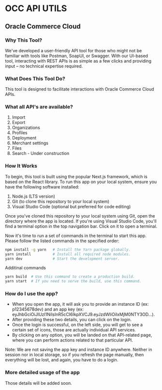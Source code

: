 # OCC API UTILS

## Oracle Commerce Cloud

### Why This Tool?
We've developed a user-friendly API tool for those who might not be familiar with tools like Postman, SoapUI, or Swagger. With our UI-based tool, interacting with REST APIs is as simple as a few clicks and providing input – no technical expertise required.

### What Does This Tool Do?
This tool is designed to facilitate interactions with Oracle Commerce Cloud APIs.

### What all API's are available?
1. Import
2. Export
3. Organizations
4. Profiles
5. Deployment
6. Merchant settings
7. Files
8. Search - Under construction

### How It Works
To begin, this tool is built using the popular Next.js framework, which is based on the React library. To run this app on your local system, ensure you have the following software installed:

1. Node.js (LTS version)
2. Git (to clone this repository to your local system)
3. Visual Studio Code (optional but preferred for code editing)

Once you've cloned this repository to your local system using Git, open the directory where the app is located. If you're using Visual Studio Code, you'll find a terminal option in the top navigation bar. Click on it to open a terminal.

Now it's time to run a set of commands in the terminal to start this app. Please follow the listed commands in the specified order:

```bash
npm install -g yarn   # Install the Yarn package globally.
yarn install          # Install all required node modules.
yarn dev              # Start the development server.
```

Additinal commands
```bash
yarn build  # Use this command to create a production build.
yarn start  # If you need to serve the build, use this command.
```

### How do I use the app?

* When you open the app, it will ask you to provide an instance ID (ex: p12345678dev) and an app key (ex: eyJhbGciOiJIUzI1NiIsInR5cCI6IkpXVCJ9.eyJzdWIiOiIxMjM0NTY3OD...).
* After providing these two details, you can click on the login. 
* Once the login is successful, on the left side, you will get to see a certain set of icons, those are actually individual API services.
* By clicking on any option, you will be landed on that API-related page, where you can perform actions related to that particular API.

Note: We are not saving the app key and instance ID anywhere. Neither in session nor in local storage, so if you refresh the page manually, then everything will be lost, and again, you have to do a login.
  
### More detailed usage of the app
Those details will be added soon.
